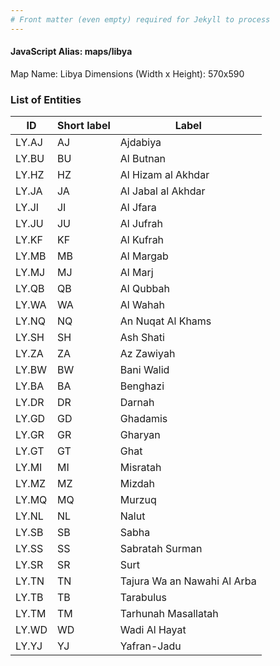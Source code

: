 ```yaml
---
# Front matter (even empty) required for Jekyll to process
---
```


#### JavaScript Alias: maps/libya

Map Name: Libya
Dimensions (Width x Height): 570x590





### List of Entities

ID | Short label | Label
---|---|---|
LY.AJ|AJ|Ajdabiya
LY.BU|BU|Al Butnan
LY.HZ|HZ|Al Hizam al Akhdar
LY.JA|JA|Al Jabal al Akhdar
LY.JI|JI|Al Jfara
LY.JU|JU|Al Jufrah
LY.KF|KF|Al Kufrah
LY.MB|MB|Al Margab
LY.MJ|MJ|Al Marj
LY.QB|QB|Al Qubbah
LY.WA|WA|Al Wahah
LY.NQ|NQ|An Nuqat Al Khams
LY.SH|SH|Ash Shati
LY.ZA|ZA|Az Zawiyah
LY.BW|BW|Bani Walid
LY.BA|BA|Benghazi
LY.DR|DR|Darnah
LY.GD|GD|Ghadamis
LY.GR|GR|Gharyan
LY.GT|GT|Ghat
LY.MI|MI|Misratah
LY.MZ|MZ|Mizdah
LY.MQ|MQ|Murzuq
LY.NL|NL|Nalut
LY.SB|SB|Sabha
LY.SS|SS|Sabratah Surman
LY.SR|SR|Surt
LY.TN|TN|Tajura Wa an Nawahi Al Arba
LY.TB|TB|Tarabulus
LY.TM|TM|Tarhunah Masallatah
LY.WD|WD|Wadi Al Hayat
LY.YJ|YJ|Yafran-Jadu


